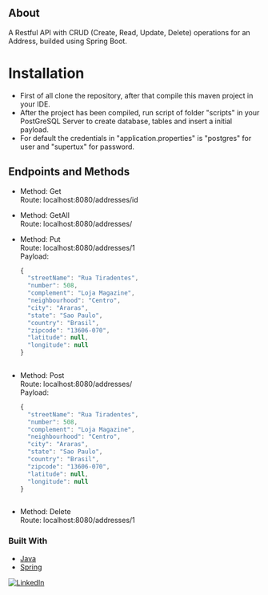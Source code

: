 ## About
A Restful API with CRUD (Create, Read, Update, Delete) operations for an Address, builded using Spring Boot.

# Installation
* First of all clone the repository, after that compile this maven project in your IDE.
* After the project has been compiled, run script of folder "scripts" in your PostGreSQL Server to create database, tables and insert a initial payload.
* For default the credentials in "application.properties" is "postgres" for user and "supertux" for password.

## Endpoints and Methods
* Method: Get <br>
  Route: localhost:8080/addresses/id

* Method: GetAll <br>
  Route: localhost:8080/addresses/

* Method: Put <br>
  Route: localhost:8080/addresses/1 <br>
  Payload:
  ```javascript
  {
    "streetName": "Rua Tiradentes",
    "number": 508,
    "complement": "Loja Magazine",
    "neighbourhood": "Centro",
    "city": "Araras",
    "state": "Sao Paulo",
    "country": "Brasil",
    "zipcode": "13606-070",
    "latitude": null,
    "longitude": null
  }
 
* Method: Post <br>
  Route: localhost:8080/addresses/ <br>
  Payload:
  ```javascript
  {
    "streetName": "Rua Tiradentes",
    "number": 508,
    "complement": "Loja Magazine",
    "neighbourhood": "Centro",
    "city": "Araras",
    "state": "Sao Paulo",
    "country": "Brasil",
    "zipcode": "13606-070",
    "latitude": null,
    "longitude": null
  }
 
* Method: Delete <br>
  Route: localhost:8080/addresses/1


### Built With
* [Java](https://www.java.com/pt-BR/)
* [Spring](https://spring.io)


[![LinkedIn][linkedin-shield]][linkedin-url]

[linkedin-shield]: https://img.shields.io/badge/-LinkedIn-black.svg?style=for-the-badge&logo=linkedin&colorB=555
[linkedin-url]: https://www.linkedin.com/in/kelvin-wendel-543372b9/

